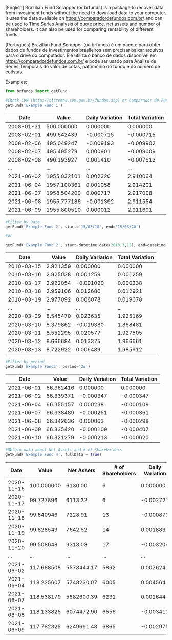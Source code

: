 [English]
Brazilian Fund Scrapper (or brfunds) is a package to recover data from investment funds without the need to download data to your computer. It uses the data available on https://comparadordefundos.com.br/ and can be used to Time Series Analysis of quote price, net assets and number of  shareholders. It can also be used for comparing rentability of different funds.

[Português]
Brazilian Fund Scrapper (ou brfunds) é um pacote para obter dados de fundos de investimentos brasileiros sem precisar baixar arquivos para o drive do computador. Ele utiliza o banco de dados disponível em https://comparadordefundos.com.br/ e pode ser usado para Análise de Séries Temporais do valor de cotas, patrimônio do fundo e do número de cotistas.

Examples:

```python
from brfunds import getFund

#Check CVM (http://sistemas.cvm.gov.br/fundos.asp) or Comparador de Fundos (https://www.comparadordefundos.com.br/fundos-de-investimento) for a valid fund name
getFund('Example Fund 1')
```

|   Date    | Value      | Daily Variation |   Total Variation |
|-----------|------------|-----------------|-------------------|
|2008-01-31 | 500.000000 | 0.000000	       | 0.000000          |
|2008-02-01 | 499.642439 |-0.000715	       |-0.000715          |
|2008-02-06	| 495.049247 |-0.009193	       |-0.009902          |
|2008-02-07	| 495.495279 | 0.000901	       |-0.009009          |
|2008-02-08	| 496.193927 | 0.001410	       |-0.007612          |
| ...       | ...        | ...	           | ...               |
|2021-06-02	|1955.032101 | 0.002320	       | 2.910064          |
|2021-06-04	|1957.100361 | 0.001058	       | 2.914201          |
|2021-06-07	|1958.504200 | 0.000717	       | 2.917008          |
|2021-06-08	|1955.777186 |-0.001392	       | 2.911554          |
|2021-06-09	|1955.800510 | 0.000012	       | 2.911601          |



```python
#Filter by Date
getFund('Example Fund 2', start='15/03/10', end='15/03/20')

#or 

getFund('Example Fund 2', start=datetime.date(2010,3,15), end=datetime.date(2020,3,15))
```

|   Date    | Value      | Daily Variation |   Total Variation |
|-----------|------------|-----------------|-------------------|
|2010-03-15 | 2.921359   | 0.000000	       | 0.000000          |
|2010-03-16 | 2.925038   | 0.001259	       | 0.001259          |
|2010-03-17	| 2.922054	 |-0.001020	       | 0.000238          |
|2010-03-18	| 2.959106   | 0.012680	       | 0.012921          |
|2010-03-19	| 2.977092   | 0.006078	       | 0.019078          |
| ...       | ...        | ...	           | ...               |
|2020-03-09	| 8.545470   | 0.023635	       | 1.925169          |
|2020-03-10	| 8.379862   |-0.019380	       | 1.868481          |
|2020-03-11	| 8.552295   | 0.020577	       | 1.927505          |
|2020-03-12	| 8.666684   | 0.013375	       | 1.966661          |
|2020-03-13	| 8.722922   | 0.006489	       | 1.985912          |


```python
#Filter by period
getFund('Example Fund3', period='2w')
```

|   Date    | Value      | Daily Variation |   Total Variation |
|-----------|------------|-----------------|-------------------|
|2021-06-01 | 66.362416  | 0.000000	       | 0.000000          |
|2021-06-02	| 66.339371  |-0.000347	       |-0.000347          |
|2021-06-04	| 66.355157	 | 0.000238	       |-0.000109          |
|2021-06-07	| 66.338489  |-0.000251	       |-0.000361          |
|2021-06-08	| 66.342636  | 0.000063	       |-0.000298          |
|2021-06-09	| 66.335420	 |-0.000109	       |-0.000407          |
|2021-06-10	| 66.321279  |-0.000213	       |-0.000620          |

```python
#Obtain data about Net Assets and # of Shareholders
getFund('Example Fund 4', fullData = True)
```
|Date | Value | Net Assets | # of Shareholders | Daily Variation | Total Variation |
|----|----|----|----|----|----|
|2020-11-16	|100.000000	|6130.00	|6	|0.000000	|0.000000
|2020-11-17	|99.727896	|6113.32	|6	|-0.002721	|-0.002721
|2020-11-18	|99.640946	|7228.91	|13	|-0.000872	|-0.003591
|2020-11-19	|99.828543	|7642.52	|14	|0.001883	|-0.001715
|2020-11-20	|99.508648	|9318.03	|17	|-0.003204	|-0.004914
|... |	...	|...|	...	|...|	...
|2021-06-02	|117.688508	|5578444.17	|5892|	0.007624|	0.176885
|2021-06-04	|118.225607	|5748230.07	|6005|	0.004564|	0.182256
|2021-06-07	|118.538179	|5882600.39	|6231|	0.002644|	0.185382
|2021-06-08	|118.133825	|6074472.90	|6556|	-0.003411|	0.181338
|2021-06-09	|117.782325	|6249691.48	|6865|	-0.002975|	0.177823